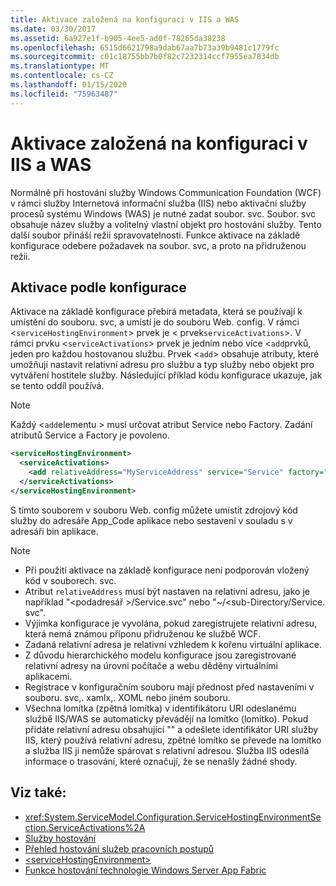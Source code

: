 ```yaml
---
title: Aktivace založená na konfiguraci v IIS a WAS
ms.date: 03/30/2017
ms.assetid: 6a927e1f-b905-4ee5-ad0f-78265da38238
ms.openlocfilehash: 6515d6621798a9dab67aa7b73a39b9481c1779fc
ms.sourcegitcommit: c01c18755bb7b0f82c7232314ccf7955ea7834db
ms.translationtype: MT
ms.contentlocale: cs-CZ
ms.lasthandoff: 01/15/2020
ms.locfileid: "75963487"
---
```

# <a name="configuration-based-activation-in-iis-and-was"></a>Aktivace založená na konfiguraci v IIS a WAS

Normálně při hostování služby Windows Communication Foundation (WCF) v rámci služby Internetová informační služba (IIS) nebo aktivační služby procesů systému Windows (WAS) je nutné zadat soubor. svc. Soubor. svc obsahuje název služby a volitelný vlastní objekt pro hostování služby. Tento další soubor přináší režii spravovatelnosti. Funkce aktivace na základě konfigurace odebere požadavek na soubor. svc, a proto na přidruženou režii.

## <a name="configuration-based-activation"></a>Aktivace podle konfigurace

Aktivace na základě konfigurace přebírá metadata, která se používají k umístění do souboru. svc, a umístí je do souboru Web. config. V rámci <`serviceHostingEnvironment`> prvek je < prvek`serviceActivations`>. V rámci prvku <`serviceActivations`> prvek je jedním nebo více <`add`prvků, jeden pro každou hostovanou službu. Prvek <`add`> obsahuje atributy, které umožňují nastavit relativní adresu pro službu a typ služby nebo objekt pro vytváření hostitele služby. Následující příklad kódu konfigurace ukazuje, jak se tento oddíl používá.

> [!NOTE]
> Každý <`add`elementu > musí určovat atribut Service nebo Factory. Zadání atributů Service a Factory je povoleno.

```xml
<serviceHostingEnvironment>
  <serviceActivations>
    <add relativeAddress="MyServiceAddress" service="Service" factory="MyServiceHostFactory"/>
  </serviceActivations>
</serviceHostingEnvironment>
```

 S tímto souborem v souboru Web. config můžete umístit zdrojový kód služby do adresáře App_Code aplikace nebo sestavení v souladu s v adresáři bin aplikace.

> [!NOTE]
>
> - Při použití aktivace na základě konfigurace není podporován vložený kód v souborech. svc.
> - Atribut `relativeAddress` musí být nastaven na relativní adresu, jako je například "\<podadresář >/Service.svc" nebo "~/\<sub-Directory/Service. svc".
> - Výjimka konfigurace je vyvolána, pokud zaregistrujete relativní adresu, která nemá známou příponu přidruženou ke službě WCF.
> - Zadaná relativní adresa je relativní vzhledem k kořenu virtuální aplikace.
> - Z důvodu hierarchického modelu konfigurace jsou zaregistrované relativní adresy na úrovni počítače a webu děděny virtuálními aplikacemi.
> - Registrace v konfiguračním souboru mají přednost před nastaveními v souboru. svc,. xamlx,. XOML nebo jiném souboru.
> - Všechna lomítka (zpětná lomítka) v identifikátoru URI odeslanému službě IIS/WAS se automaticky převádějí na lomítko (lomítko). Pokud přidáte relativní adresu obsahující "\" a odešlete identifikátor URI služby IIS, který používá relativní adresu, zpětné lomítko se převede na lomítko a služba IIS ji nemůže spárovat s relativní adresou. Služba IIS odesílá informace o trasování, které označují, že se nenašly žádné shody.

## <a name="see-also"></a>Viz také:

- <xref:System.ServiceModel.Configuration.ServiceHostingEnvironmentSection.ServiceActivations%2A>
- [Služby hostování](../../../../docs/framework/wcf/hosting-services.md)
- [Přehled hostování služeb pracovních postupů](../../../../docs/framework/wcf/feature-details/hosting-workflow-services-overview.md)
- [\<serviceHostingEnvironment>](../../../../docs/framework/configure-apps/file-schema/wcf/servicehostingenvironment.md)
- [Funkce hostování technologie Windows Server App Fabric](https://docs.microsoft.com/previous-versions/appfabric/ee677189(v=azure.10))
